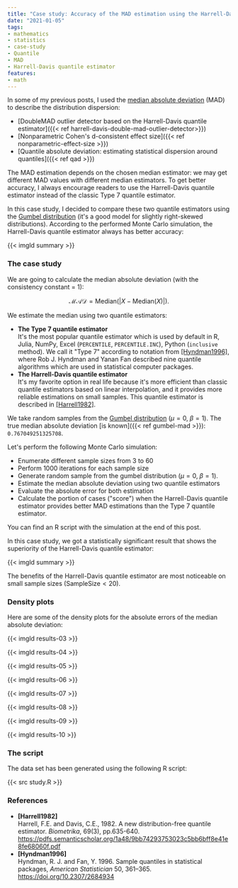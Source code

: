 ```yaml
---
title: "Case study: Accuracy of the MAD estimation using the Harrell-Davis quantile estimator (Gumbel distribution)"
date: "2021-01-05"
tags:
- mathematics
- statistics
- case-study
- Quantile
- MAD
- Harrell-Davis quantile estimator
features:
- math
---
```


In some of my previous posts, I used
  the [median absolute deviation](https://en.wikipedia.org/wiki/Median_absolute_deviation) (MAD)
  to describe the distribution dispersion:

* [DoubleMAD outlier detector based on the Harrell-Davis quantile estimator]({{< ref harrell-davis-double-mad-outlier-detector>}})
* [Nonparametric Cohen's d-consistent effect size]({{< ref nonparametric-effect-size >}})
* [Quantile absolute deviation: estimating statistical dispersion around quantiles]({{< ref qad >}})

The MAD estimation depends on the chosen median estimator:
  we may get different MAD values with different median estimators.
To get better accuracy,
  I always encourage readers to use the Harrell-Davis quantile estimator
  instead of the classic Type 7 quantile estimator.

In this case study, I decided to compare these two quantile estimators using
  the [Gumbel distribution](https://en.wikipedia.org/wiki/Gumbel_distribution)
  (it's a good model for slightly right-skewed distributions).
According to the performed Monte Carlo simulation,
  the Harrell-Davis quantile estimator always has better accuracy:

{{< imgld summary >}}

<!--more-->

### The case study

We are going to calculate the median absolute deviation (with the consistency constant = $1$):

$$
\mathcal{MAD} = \textrm{Median}(|X - \textrm{Median}(X)|).
$$

We estimate the median using two quantile estimators:

* **The Type 7 quantile estimator**  
  It's the most popular quantile estimator which is used by default in
    R, Julia, NumPy, Excel (`PERCENTILE`, `PERCENTILE.INC`), Python (`inclusive` method).
  We call it "Type 7" according to notation from [[Hyndman1996]](#Hyndman1996), 
    where Rob J. Hyndman and Yanan Fan described nine quantile algorithms which are used in statistical computer packages.
* **The Harrell-Davis quantile estimator**  
  It's my favorite option in real life because
    it's more efficient than classic quantile estimators based on linear interpolation,
    and it provides more reliable estimations on small samples.
  This quantile estimator is described in [[Harrell1982]](#Harrell1982).

We take random samples from the [Gumbel distribution](https://en.wikipedia.org/wiki/Gumbel_distribution) ($\mu = 0,\; \beta = 1$).
The true median absolute deviation [is known]({{< ref gumbel-mad >}}): `0.767049251325708`.

Let's perform the following Monte Carlo simulation:

* Enumerate different sample sizes from 3 to 60
* Perform 1000 iterations for each sample size
* Generate random sample from the gumbel distribution ($\mu = 0,\; \beta = 1$).
* Estimate the median absolute deviation using two quantile estimators
* Evaluate the absolute error for both estimation
* Calculate the portion of cases ("score") when the Harrell-Davis quantile estimator provides better MAD estimations
    than the Type 7 quantile estimator.

You can find an R script with the simulation at the end of this post.

In this case study, we got a statistically significant result that shows the superiority of the Harrell-Davis quantile estimator:

{{< imgld summary >}}

The benefits of the Harrell-Davis quantile estimator are most noticeable on small sample sizes ($\textrm{SampleSize} < 20$).

### Density plots

Here are some of the density plots for the absolute errors of the median absolute deviation:

{{< imgld results-03 >}}

{{< imgld results-04 >}}

{{< imgld results-05 >}}

{{< imgld results-06 >}}

{{< imgld results-07 >}}

{{< imgld results-08 >}}

{{< imgld results-09 >}}

{{< imgld results-10 >}}

### The script

The data set has been generated using the following R script:

{{< src study.R >}}

### References

* <b id="Harrell1982">[Harrell1982]</b>  
  Harrell, F.E. and Davis, C.E., 1982. A new distribution-free quantile estimator.
  *Biometrika*, 69(3), pp.635-640.  
  https://pdfs.semanticscholar.org/1a48/9bb74293753023c5bb6bff8e41e8fe68060f.pdf
* <b id="Hyndman1996">[Hyndman1996]</b>  
  Hyndman, R. J. and Fan, Y. 1996. Sample quantiles in statistical packages, *American Statistician* 50, 361–365.  
  https://doi.org/10.2307/2684934  